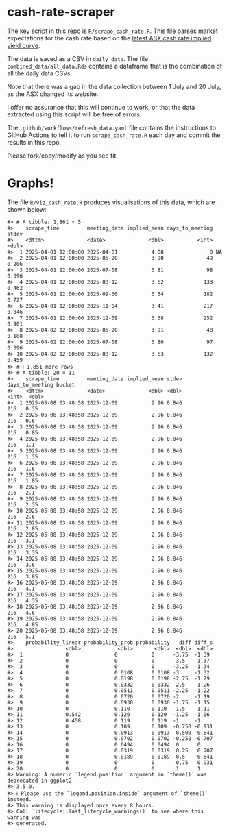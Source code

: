 
<!-- README.md is generated from README.Rmd. Please edit that file -->

# cash-rate-scraper

The key script in this repo is `R/scrape_cash_rate.R`. This file parses
market expectations for the cash rate based on the [latest ASX cash rate
implied yield
curve](https://www.asx.com.au/markets/trade-our-derivatives-market/futures-market/rba-rate-tracker).

The data is saved as a CSV in `daily_data`. The file
`combined_data/all_data.Rds` contains a dataframe that is the
combination of all the daily data CSVs.

Note that there was a gap in the data collection between 1 July and 20
July, as the ASX changed its website.

I offer no assurance that this will continue to work, or that the data
extracted using this script will be free of errors.

The `.github/workflows/refresh_data.yaml` file contains the instructions
to GitHub Actions to tell it to run `scrape_cash_rate.R` each day and
commit the results in this repo.

Please fork/copy/modify as you see fit.

# Graphs!

The file `R/viz_cash_rate.R` produces visualisations of this data, which
are shown below:

    #> # A tibble: 1,861 × 5
    #>    scrape_time         meeting_date implied_mean days_to_meeting  stdev
    #>    <dttm>              <date>              <dbl>           <int>  <dbl>
    #>  1 2025-04-01 12:00:00 2025-04-01           4.08               0 NA    
    #>  2 2025-04-01 12:00:00 2025-05-20           3.90              49  0.206
    #>  3 2025-04-01 12:00:00 2025-07-08           3.81              98  0.396
    #>  4 2025-04-01 12:00:00 2025-08-12           3.62             133  0.462
    #>  5 2025-04-01 12:00:00 2025-09-30           3.54             182  0.727
    #>  6 2025-04-01 12:00:00 2025-11-04           3.41             217  0.846
    #>  7 2025-04-01 12:00:00 2025-12-09           3.38             252  0.901
    #>  8 2025-04-02 12:00:00 2025-05-20           3.91              48  0.188
    #>  9 2025-04-02 12:00:00 2025-07-08           3.80              97  0.396
    #> 10 2025-04-02 12:00:00 2025-08-12           3.63             132  0.459
    #> # ℹ 1,851 more rows
    #> # A tibble: 20 × 11
    #>    scrape_time         meeting_date implied_mean stdev days_to_meeting bucket
    #>    <dttm>              <date>              <dbl> <dbl>           <int>  <dbl>
    #>  1 2025-05-08 03:48:58 2025-12-09           2.96 0.846             216   0.35
    #>  2 2025-05-08 03:48:58 2025-12-09           2.96 0.846             216   0.6 
    #>  3 2025-05-08 03:48:58 2025-12-09           2.96 0.846             216   0.85
    #>  4 2025-05-08 03:48:58 2025-12-09           2.96 0.846             216   1.1 
    #>  5 2025-05-08 03:48:58 2025-12-09           2.96 0.846             216   1.35
    #>  6 2025-05-08 03:48:58 2025-12-09           2.96 0.846             216   1.6 
    #>  7 2025-05-08 03:48:58 2025-12-09           2.96 0.846             216   1.85
    #>  8 2025-05-08 03:48:58 2025-12-09           2.96 0.846             216   2.1 
    #>  9 2025-05-08 03:48:58 2025-12-09           2.96 0.846             216   2.35
    #> 10 2025-05-08 03:48:58 2025-12-09           2.96 0.846             216   2.6 
    #> 11 2025-05-08 03:48:58 2025-12-09           2.96 0.846             216   2.85
    #> 12 2025-05-08 03:48:58 2025-12-09           2.96 0.846             216   3.1 
    #> 13 2025-05-08 03:48:58 2025-12-09           2.96 0.846             216   3.35
    #> 14 2025-05-08 03:48:58 2025-12-09           2.96 0.846             216   3.6 
    #> 15 2025-05-08 03:48:58 2025-12-09           2.96 0.846             216   3.85
    #> 16 2025-05-08 03:48:58 2025-12-09           2.96 0.846             216   4.1 
    #> 17 2025-05-08 03:48:58 2025-12-09           2.96 0.846             216   4.35
    #> 18 2025-05-08 03:48:58 2025-12-09           2.96 0.846             216   4.6 
    #> 19 2025-05-08 03:48:58 2025-12-09           2.96 0.846             216   4.85
    #> 20 2025-05-08 03:48:58 2025-12-09           2.96 0.846             216   5.1 
    #>    probability_linear probability_prob probability   diff diff_s
    #>                 <dbl>            <dbl>       <dbl>  <dbl>  <dbl>
    #>  1              0               0           0      -3.75  -1.39 
    #>  2              0               0           0      -3.5   -1.37 
    #>  3              0               0           0      -3.25  -1.34 
    #>  4              0               0.0108      0.0108 -3     -1.32 
    #>  5              0               0.0198      0.0198 -2.75  -1.29 
    #>  6              0               0.0332      0.0332 -2.5   -1.26 
    #>  7              0               0.0511      0.0511 -2.25  -1.22 
    #>  8              0               0.0720      0.0720 -2     -1.19 
    #>  9              0               0.0930      0.0930 -1.75  -1.15 
    #> 10              0               0.110       0.110  -1.5   -1.11 
    #> 11              0.542           0.120       0.120  -1.25  -1.06 
    #> 12              0.458           0.119       0.119  -1     -1    
    #> 13              0               0.109       0.109  -0.750 -0.931
    #> 14              0               0.0913      0.0913 -0.500 -0.841
    #> 15              0               0.0702      0.0702 -0.250 -0.707
    #> 16              0               0.0494      0.0494  0      0    
    #> 17              0               0.0319      0.0319  0.25   0.707
    #> 18              0               0.0189      0.0189  0.5    0.841
    #> 19              0               0           0       0.75   0.931
    #> 20              0               0           0       1      1
    #> Warning: A numeric `legend.position` argument in `theme()` was deprecated in ggplot2
    #> 3.5.0.
    #> ℹ Please use the `legend.position.inside` argument of `theme()` instead.
    #> This warning is displayed once every 8 hours.
    #> Call `lifecycle::last_lifecycle_warnings()` to see where this warning was
    #> generated.

